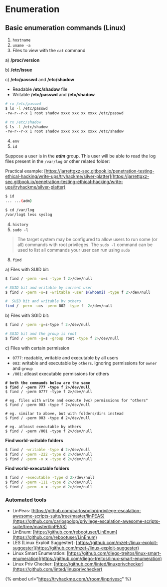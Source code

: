 # Enumeration

## Basic enumeration commands (Linux)

1. `hostname`
2. `uname -a`
3. Files to view with the `cat` command

&#x20;  a) **/proc/version**

&#x20;  b) **/etc/issue**

&#x20;  c) **/etc/passwd** and **/etc/shadow**

* Readable **/etc/shadow** file
* Writable **/etc/passwd** and **/etc/shadow**

```bash
# rx /etc/passwd
$ ls -l /etc/passwd
-rw-r--r-x 1 root shadow xxxx xxx xx xxxx /etc/passwd

# rx /etc/shadow
$ ls -l /etc/shadow
-rw-r--r-x 1 root shadow xxxx xxx xx xxxx /etc/shadow
```

4. `env`
5. `id`

Suppose a user is in the _**adm**_ group. This user will be able to read the log files present in the `/var/log` or other related folder:

Practical example: [https://jarrettgxz-sec.gitbook.io/penetration-testing-ethical-hacking/write-ups/tryhackme/silver-platter](https://jarrettgxz-sec.gitbook.io/penetration-testing-ethical-hacking/write-ups/tryhackme/silver-platter)

```bash
$ id
... ...(adm)

$ cd /var/log
/var/log$ less syslog
```



4. `history`
5. `sudo -l`

> The target system may be configured to allow users to run some (or all) commands with root privileges. The `sudo -l` command can be used to list all commands your user can run using `sudo`

8. `find`

&#x20;a) Files with SUID bit:&#x20;

```bash
$ find / -perm -u=s -type f 2>/dev/null

# SUID bit and writable by current user
$ find / -perm -u=s -writable -user $(whoami) -type f 2>/dev/null

#  SUID bit and writable by others
find / -perm -u=s -perm 002 -type f  2>/dev/null
```

&#x20;b) Files with SGID bit:

```bash
$ find / -perm -g=s-type f 2>/dev/null

# SGID bit and the group is root
$ find / -perm -g=s -group root -type f 2>/dev/null
```

&#x20;c) Files with certain permission&#x20;

* `0777`: readable, writable and executable by all users
* `003`: writable and executable by `others`. Ignoring permissions for `owner` and `group`
* `/001`: atleast executable permissions for others

<pre class="language-bash"><code class="lang-bash"><strong># both the commands below are the same
</strong><strong>$ find / -perm 777 -type f 2>/dev/null
</strong>$ find / -perm 0777 -type f 2>/dev/null

# eg. files with write and execute (wx) permissions for "others"
$ find / -perm 003 -type f 2>/dev/null

# eg. similar to above, but with folders/dirs instead
$ find / -perm 003 -type d 2>/dev/null

# eg. atleast executable by others
$ find / -perm /001 -type f 2>/dev/null
</code></pre>

**Find world-writable folders**

```bash
$ find / -writable -type d 2>/dev/null 
$ find / -perm -222 -type d 2>/dev/null
$ find / -perm -o x -type d 2>/dev/null
```

**Find world-executable folders**

```bash
$ find / -executable -type d 2>/dev/null 
$ find / -perm -111 -type d 2>/dev/null
$ find / -perm -o x -type d 2>/dev/null
```

### Automated tools

* LinPeas: [https://github.com/carlospolop/privilege-escalation-awesome-scripts-suite/tree/master/linPEAS](https://github.com/carlospolop/privilege-escalation-awesome-scripts-suite/tree/master/linPEAS)
* LinEnum: [https://github.com/rebootuser/LinEnum](https://github.com/rebootuser/LinEnum)
* LES (Linux Exploit Suggester): [https://github.com/mzet-/linux-exploit-suggester](https://github.com/mzet-/linux-exploit-suggester)
* Linux Smart Enumeration: [https://github.com/diego-treitos/linux-smart-enumeration](https://github.com/diego-treitos/linux-smart-enumeration)
* Linux Priv Checker: [https://github.com/linted/linuxprivchecker](https://github.com/linted/linuxprivchecker)

&#x20; &#x20;

{% embed url="https://tryhackme.com/r/room/linprivesc" %}

